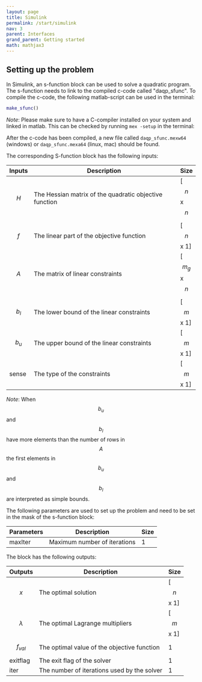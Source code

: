 ```yaml
---
layout: page
title: Simulink 
permalink: /start/simulink
nav: 3 
parent: Interfaces 
grand_parent: Getting started 
math: mathjax3
---
```



## Setting up the problem

In Simulink, an s-function block can be used to solve a quadratic program. The s-function needs to link to the compiled c-code called "daqp_sfunc". To compile the c-code, the following matlab-script can be used in the terminal:

```matlab
make_sfunc()
```

_Note_: Please make sure to have a C-compiler installed on your system and linked in matlab. This can be checked by running ``mex -setup`` in the terminal:

After the c-code has been compiled, a new file called ``daqp_sfunc.mexw64`` (windows) or ``daqp_sfunc.mexa64`` (linux, mac) should be found.

The corresponding S-function block has the following inputs:

| Inputs | Description | Size | 
| --- | --- | --- |
| $$H$$ | The Hessian matrix of the quadratic objective function | [$$n$$ x $$n$$ |
| $$f$$ | The linear part of the objective function | [$$n$$ x 1]
| $$A$$ | The matrix of linear constraints | [$$m_g$$ x $$n$$
| $$b_l$$ | The lower bound of the linear constraints | [$$m$$ x 1]
| $$b_u$$ | The upper bound of the linear constraints | [$$m$$ x 1]
| sense | The type of the constraints | [$$m$$ x 1]

_Note_: When $$b_u$$ and $$b_l$$ have more elements than the number of rows in $$A$$ the first elements in $$b_u$$ and $$b_l$$ are interpreted as simple bounds. 

The following parameters are used to set up the problem and need to be set in the mask of the s-function block:

| Parameters | Description | Size |
| --- | --- | --- |
| maxIter | Maximum number of iterations | 1 |

The block has the following outputs:

| Outputs | Description | Size |
| --- | --- | --- |
| $$x$$ | The optimal solution | [$$n$$ x 1] |
| $$\lambda$$ | The optimal Lagrange multipliers | [$$m$$ x 1] |
| $$f_{val}$$ | The optimal value of the objective function | 1 |
| exitflag | The exit flag of the solver | 1 |
| iter | The number of iterations used by the solver | 1 |
